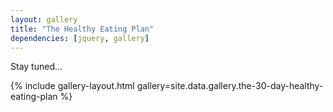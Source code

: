 ```yaml
---
layout: gallery
title: "The Healthy Eating Plan"
dependencies: [jquery, gallery]
---
```


Stay tuned...

{% include gallery-layout.html gallery=site.data.gallery.the-30-day-healthy-eating-plan %}